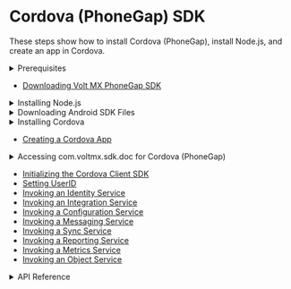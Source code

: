                               


Cordova (PhoneGap) SDK
======================

These steps show how to install Cordova (PhoneGap), install Node.js, and create an app in Cordova.

  
<details close markdown="block"><summary>Prerequisites</summary>
    
*   NodeJS
*   XCode
*   Cordova
</details>
    
*   [Downloading Volt MX PhoneGap SDK](Download_VoltMX_SDK_Files_PhoneGap.md)

<details close markdown="block"><summary>Installing Node.js</summary>
    
Install Node.js from [http://nodejs.org/](http://nodejs.org/)
    
</details>
<details close markdown="block"><summary>Downloading Android SDK Files</summary>
    
Download Android SDK [http://developer.android.com/sdk/index.html](http://developer.android.com/sdk/index.html)
    
</details>
<details close markdown="block"><summary>Installing Cordova</summary>
    
Install Cordova by following the steps from [https://cordova.apache.org/docs/en/3.5.0/guide/cli/index.html#The_Command-Line_Interface](https://cordova.apache.org/docs/en/3.5.0/guide/cli/index.html#The_Command-Line_Interface)
</details>
    
*   [Creating a Cordova App](Creating_Cordova_App.md)

<details close markdown="block"><summary>Accessing com.voltmx.sdk.doc for Cordova (PhoneGap)</summary>
    
To view the Cordova (PhoneGap) Docset in native format, click [Cordova docset.](http://docs.voltmx.com/8_x_PDFs/voltmxfoundry/voltmx_docsets/phonegap/com.voltmx.sdk.doc/index.html)
</details>
    
*   [Initializing the Cordova Client SDK](Initializing_Client_SDK_PhoneGap.md)
*   [Setting UserID](Setting_UserId_PhoneGap.md)
*   [Invoking an Identity Service](Invoking_Identity_Service_PhoneGap.md)
*   [Invoking an Integration Service](Invoking_Integration_Service_PhoneGap.md)
*   [Invoking a Configuration Service](Invoking_Configuration_Service_PhoneGap.md)
*   [Invoking a Messaging Service](Invoking_Messaging_Service_PhoneGap.md)
*   [Invoking a Sync Service](Invoking_Sync_Service_PhoneGap.md)
*   [Invoking a Reporting Service](Invoking_Reporting_Service_PhoneGap.md)
*   [Invoking a Metrics Service](Invoking_Metrics_Service_Object_PhoneGap.md)
*   [Invoking an Object Service](ObjectsAPIReference/Objects_API_Reference.md)


<details close markdown="block"><summary>API Reference</summary>
    
To view API Reference for Cordova, click [Cordova docset.](http://docs.voltmx.com/8_x_PDFs/voltmxfoundry/voltmx_docsets/phonegap/com.voltmx.sdk.doc/index.html)
</details>
